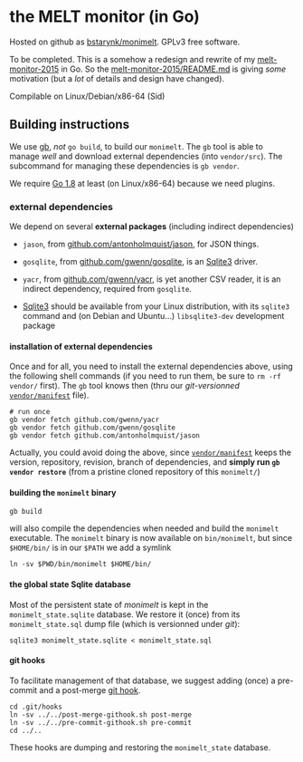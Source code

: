 # the MELT monitor (in Go)

Hosted on github as [bstarynk/monimelt](http://github.com/bstarynk/monimelt).
GPLv3 free software.

To be completed. This is a somehow a redesign and rewrite of my
[melt-monitor-2015](http://github.com/bstarynk/melt-monitor-2015) in
Go.  So the
[melt-monitor-2015/README.md](https://github.com/bstarynk/melt-monitor-2015/blob/master/README.md)
is giving *some* motivation (but a *lot* of details and design have
changed).

Compilable on Linux/Debian/x86-64 (Sid)

## Building instructions

We use [gb](https://getgb.io/), *not* `go build`, to build our
`monimelt`. The `gb` tool is able to manage *well* and download
external dependencies (into `vendor/src`). The subcommand for managing
these dependencies is `gb vendor`.

We require [Go 1.8](https://beta.golang.org/doc/go1.8) at least (on Linux/x86-64) because we need plugins.

### external dependencies

We depend on several **external packages** (including indirect dependencies)

+ `jason`, from [github.com/antonholmquist/jason](https://github.com/antonholmquist/jason), for JSON things.

+ `gosqlite`, from [github.com/gwenn/gosqlite](https://github.com/gwenn/gosqlite), is an [Sqlite3](http://sqlite.org/) driver.

+ `yacr`, from [github.com/gwenn/yacr](https://github.com/gwenn/yacr), is yet another CSV reader, it is an indirect dependency, required from `gosqlite`.

+ [Sqlite3](http://sqlite.org/) should be available from your Linux
distribution, with its `sqlite3` command and (on Debian and Ubuntu...)
`libsqlite3-dev` development package

#### installation of external dependencies

Once and for all, you need to install the external dependencies above,
using the following shell commands (if you need to run them, be
sure to `rm -rf vendor/` first). The `gb` tool knows then (thru our
*git-versionned* [`vendor/manifest`](vendor/manifest) file).

    # run once
    gb vendor fetch github.com/gwenn/yacr
    gb vendor fetch github.com/gwenn/gosqlite
    gb vendor fetch github.com/antonholmquist/jason

Actually, you could avoid doing the above, since
[`vendor/manifest`](vendor/manifest) keeps the version, repository,
revision, branch of dependencies, and **simply run `gb vendor restore`**
(from a pristine cloned repository of this `monimelt/`)

#### building the `monimelt` binary

    gb build

will also compile the dependencies when needed and build the
`monimelt` executable. The `monimelt` binary is now available on
`bin/monimelt`, but since `$HOME/bin/` is in our `$PATH` we add a
symlink

    ln -sv $PWD/bin/monimelt $HOME/bin/

#### the global state Sqlite database

Most of the persistent state of *monimelt* is kept in the
`monimelt_state.sqlite` database. We restore it (once) from its
`monimelt_state.sql` dump file (which is versionned under *git*):

    sqlite3 monimelt_state.sqlite < monimelt_state.sql

#### git hooks

To facilitate management of that database, we suggest adding (once) a
pre-commit and a post-merge [git
hook](https://git-scm.com/book/it/v2/Customizing-Git-Git-Hooks).

    cd .git/hooks
    ln -sv ../../post-merge-githook.sh post-merge
    ln -sv ../../pre-commit-githook.sh pre-commit
    cd ../..

These hooks are dumping and restoring the `monimelt_state` database.
